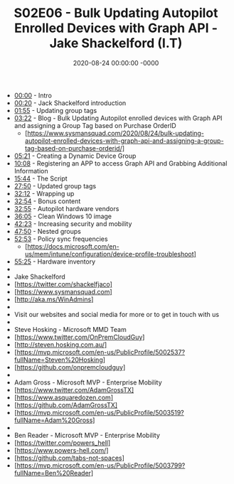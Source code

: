 ﻿---
layout: post
title: "S02E06 - Bulk Updating Autopilot Enrolled Devices with Graph API - Jake Shackelford (I.T)"
date: 2020-08-24 00:00:00 -0000
categories:
---

 * [00:00](https://www.youtube.com/watch?v=VCR-J5pvQbo&t=0s) - Intro
 * [00:20](https://www.youtube.com/watch?v=VCR-J5pvQbo&t=20s) - Jack Shackelford introduction
 * [01:55](https://www.youtube.com/watch?v=VCR-J5pvQbo&t=115s) - Updating group tags
 * [03:22](https://www.youtube.com/watch?v=VCR-J5pvQbo&t=202s) - Blog - Bulk Updating Autopilot enrolled devices with Graph API and assigning a Group Tag based on Purchase OrderID
   - [https://www.sysmansquad.com/2020/08/24/bulk-updating-autopilot-enrolled-devices-with-graph-api-and-assigning-a-group-tag-based-on-purchase-orderid/]
 * [05:21](https://www.youtube.com/watch?v=VCR-J5pvQbo&t=321s) - Creating a Dynamic Device Group
 * [10:08](https://www.youtube.com/watch?v=VCR-J5pvQbo&t=608s) - Registering an APP to access Graph API and Grabbing Additional Information
 * [15:44](https://www.youtube.com/watch?v=VCR-J5pvQbo&t=944s) - The Script
 * [27:50](https://www.youtube.com/watch?v=VCR-J5pvQbo&t=1670s) -  Updated group tags
 * [32:12](https://www.youtube.com/watch?v=VCR-J5pvQbo&t=1932s) - Wrapping up
 * [32:54](https://www.youtube.com/watch?v=VCR-J5pvQbo&t=1974s) - Bonus content
 * [32:55](https://www.youtube.com/watch?v=VCR-J5pvQbo&t=1975s) - Autopilot hardware vendors
 * [36:05](https://www.youtube.com/watch?v=VCR-J5pvQbo&t=2165s) - Clean Windows 10 image
 * [42:23](https://www.youtube.com/watch?v=VCR-J5pvQbo&t=2543s) - Increasing security and mobility
 * [47:50](https://www.youtube.com/watch?v=VCR-J5pvQbo&t=2870s) - Nested groups
 * [52:53](https://www.youtube.com/watch?v=VCR-J5pvQbo&t=3173s) - Policy sync frequencies
   - [https://docs.microsoft.com/en-us/mem/intune/configuration/device-profile-troubleshoot]
 * [55:25](https://www.youtube.com/watch?v=VCR-J5pvQbo&t=3325s) - Hardware inventory
 * 
 * Jake Shackelford
 * [https://twitter.com/shackelfjaco]
 * [https://www.sysmansquad.com]
 * [http://aka.ms/WinAdmins]
 * 
 * Visit our websites and social media for more or to get in touch with us
 * 
 * Steve Hosking - Microsoft MMD Team
 * [https://www.twitter.com/OnPremCloudGuy]
 * [http://steven.hosking.com.au/]
 * [https://mvp.microsoft.com/en-us/PublicProfile/5002537?fullName=Steven%20Hosking]
 * [https://github.com/onpremcloudguy]
 * 
 * Adam Gross - Microsoft MVP - Enterprise Mobility
 * [https://www.twitter.com/AdamGrossTX]
 * [https://www.asquaredozen.com]
 * [https://github.com/AdamGrossTX]
 * [https://mvp.microsoft.com/en-us/PublicProfile/5003519?fullName=Adam%20Gross]
 * 
 * Ben Reader - Microsoft MVP - Enterprise Mobility
 * [https://twitter.com/powers_hell]
 * [https://www.powers-hell.com/]
 * [https://github.com/tabs-not-spaces]
 * [https://mvp.microsoft.com/en-us/PublicProfile/5003799?fullName=Ben%20Reader]
